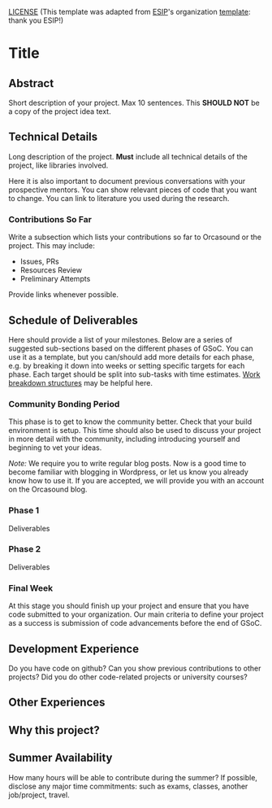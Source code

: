 [LICENSE](https://github.com/orcasound/orcagsoc/blob/instructions/GUIDE_LICENSE.md) (This template was adapted from [ESIP](https://www.esipfed.org/)'s organization [template](https://github.com/ESIPFed/gsoc/blob/master/STUDENT-contribution-guide.md): thank you ESIP!)

#  Title 

## Abstract

Short description of your project. Max 10 sentences. This **SHOULD NOT** be a
copy of the project idea text.

## Technical Details

Long description of the project. **Must** include all technical details of the
project, like libraries involved.

Here it is also important to document previous conversations with your prospective mentors. You can show relevant pieces of code that you want to change. You can link to literature you used during the research.

### Contributions So Far
Write a subsection which lists your contributions so far to Orcasound or the project. This may include:

* Issues, PRs
* Resources Review
* Preliminary Attempts

Provide links whenever possible.

## Schedule of Deliverables

Here should provide a list of your milestones. Below are a series of suggested sub-sections based on the
different phases of GSoC. You can use it as a template, but you can/should add more details
for each phase, e.g. by breaking it down into weeks or setting specific targets for each
phase. Each target should be split into sub-tasks with time estimates. [Work
breakdown structures](https://en.wikipedia.org/wiki/Work_breakdown_structure) may be helpful here.

### **Community Bonding Period**

This phase is to get to know the community better. Check that your build environment is setup. This time should also be used to discuss your project in more detail with the community, including introducing yourself and beginning to vet your ideas. 

*Note:* We require you to write regular blog posts. Now is a good time to become familiar with blogging in Wordpress, or let us know you already know how to use it. If you are accepted, we will provide you with an account on the Orcasound blog.

### **Phase 1**

Deliverables

### **Phase 2**

Deliverables

### **Final Week**

At this stage you should finish up your project and ensure that you have code submitted to your organization. Our main criteria to define your project as a success is submission of code advancements before the end of GSoC.

## Development Experience

Do you have code on github? Can you show previous contributions to other projects?
Did you do other code-related projects or university courses?

## Other Experiences


## Why this project?

## Summer Availability

How many hours will be able to contribute during the summer? If possible, disclose any major time commitments: such as exams, classes, another job/project, travel.
